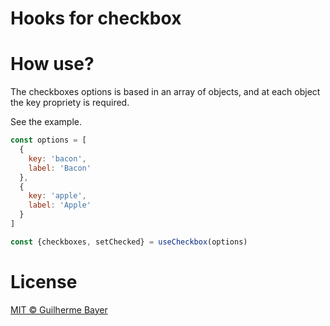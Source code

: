 # Hooks for checkbox

# How use?

The checkboxes options is based in an array of objects, and at each object the key propriety is required.

See the example.

```js
const options = [
  {
    key: 'bacon',
    label: 'Bacon'
  },
  {
    key: 'apple',
    label: 'Apple'
  }
]

const {checkboxes, setChecked} = useCheckbox(options)
```

# License

[MIT © Guilherme Bayer](https://github.com/guuibayer/use-checkbox/blob/master/LICENSE.md)
